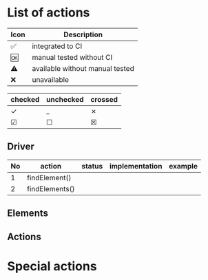 # List of actions



| Icon               | Description                     |
|--------------------|---------------------------------|
| :white_check_mark: | integrated to CI                |
| :ok:               | manual tested without CI        |
| :warning:          | available without manual tested |
| :x:                | unavailable                     |


| checked  | unchecked | crossed  |
|----------|-----------|----------|
| &check;  | _         | &cross;  |
| &#x2611; | &#x2610;  | &#x2612; |

## Driver

| No  | action         | status | implementation | example |
|-----|----------------|--------|----------------|---------|
| 1   | findElement()  |        |                |         |
| 2   | findElements() |        |                |         |

## Elements


## Actions

# Special actions

